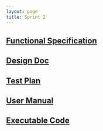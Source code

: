 ```yaml
---
layout: page
title: Sprint 2
---
```


## [Functional Specification](sprint2/specification)

## [Design Doc](sprint2/design)

## [Test Plan](sprint2/testing)

## [User Manual](sprint2/manual)

## [Executable Code](sprint2/code)